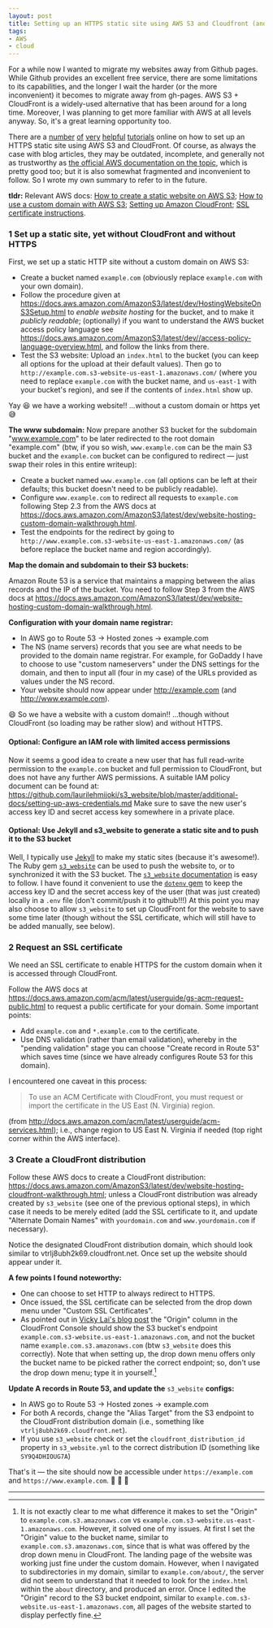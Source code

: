 ```yaml
---
layout: post
title: Setting up an HTTPS static site using AWS S3 and Cloudfront (and also Jekyll and s3_website)
tags:
- AWS
- cloud
---
```


For a while now I wanted to migrate my websites away from Github pages.
While Github provides an excellent free service, there are some limitations to its capabilities, and the longer I wait the harder (or the more inconvenient) it becomes to migrate away from gh-pages.
AWS S3 + CloudFront is a widely-used alternative that has been around for a long time.
Moreover, I was planning to get more familiar with AWS at all levels anyway.
So, it's a great learning opportunity too.

There are a [number](https://medium.com/@esfoobar/setting-up-an-https-static-site-using-amazon-aws-7ab270c4e277) [of](https://www.david-merrick.com/2017/05/24/moving-my-jekyll-website-from-github-pages-to-s3/) [very](https://vickylai.com/verbose/hosting-your-static-site-with-aws-s3-route-53-and-cloudfront/) [helpful](https://medium.com/@jameshamann/migrating-your-jekyll-website-to-aws-bc9582b3fbb2) [tutorials](https://blog.jpterry.com/howto/2016/02/02/secure-static-hosting-w-s3-cloudfront-acm.html) online on how to set up an HTTPS static site using AWS S3 and CloudFront.
Of course, as always the case with blog articles, they may be outdated, incomplete, and generally not as trustworthy as [the official AWS documentation on the topic](https://docs.aws.amazon.com/AmazonS3/latest/dev/WebsiteHosting.html), which is pretty good too; but it is also somewhat fragmented and inconvenient to follow.
So I wrote my own summary to refer to in the future.

**tldr:** Relevant AWS docs: [How to create a static website on AWS S3](https://docs.aws.amazon.com/AmazonS3/latest/dev/HostingWebsiteOnS3Setup.html); [How to use a custom domain with AWS S3](https://docs.aws.amazon.com/AmazonS3/latest/dev/website-hosting-custom-domain-walkthrough.html); [Setting up Amazon CloudFront](https://docs.aws.amazon.com/AmazonS3/latest/dev/website-hosting-cloudfront-walkthrough.html); [SSL certificate instructions](https://docs.aws.amazon.com/acm/latest/userguide/gs-acm-request-public.html).

### 1 Set up a static site, yet without CloudFront and without HTTPS

First, we set up a static HTTP site without a custom domain on AWS S3:

- Create a bucket named `example.com` (obviously replace `example.com` with your own domain).
- Follow the procedure given at <https://docs.aws.amazon.com/AmazonS3/latest/dev/HostingWebsiteOnS3Setup.html> to *enable website hosting* for the bucket, and to make it *publicly readable*; (optionally) if you want to understand the AWS bucket access policy language see <https://docs.aws.amazon.com/AmazonS3/latest/dev//access-policy-language-overview.html>, and follow the links from there.
- Test the S3 website: Upload an `index.html` to the bucket (you can keep all options for the upload at their default values). Then go to `http://example.com.s3-website-us-east-1.amazonaws.com/` (where you need to replace `example.com` with the bucket name, and `us-east-1` with your bucket's region), and see if the contents of `index.html` show up.

Yay :laughing: we have a working website!! ...without a custom domain or https yet :sweat_smile:

**The www subdomain:** Now prepare another S3 bucket for the subdomain "www.example.com" to be later redirected to the root domain "example.com" (btw, if you so wish, `www.example.com` can be the main S3 bucket and the `example.com` bucket can be configured to redirect &mdash; just swap their roles in this entire writeup):

- Create a bucket named `www.example.com` (all options can be left at their defaults; this bucket doesn't need to be publicly readable).
- Configure `www.example.com` to redirect all requests to `example.com` following Step 2.3 from the AWS docs at <https://docs.aws.amazon.com/AmazonS3/latest/dev/website-hosting-custom-domain-walkthrough.html>.
- Test the endpoints for the redirect by going to `http://www.example.com.s3-website-us-east-1.amazonaws.com/` (as before replace the bucket name and region accordingly).

**Map the domain and subdomain to their S3 buckets:**

Amazon Route 53 is a service that maintains a mapping between the alias records and the IP of the bucket.
You need to follow Step 3 from the AWS docs at <https://docs.aws.amazon.com/AmazonS3/latest/dev/website-hosting-custom-domain-walkthrough.html>.

**Configuration with your domain name registrar:**

- In AWS go to Route 53 -> Hosted zones -> example.com
- The NS (name servers) records that you see are what needs to be provided to the domain name registrar. For example, for GoDaddy I have to choose to use "custom nameservers" under the DNS settings for the domain, and then to input all (four in my case) of the URLs provided as values under the NS record.
- Your website should now appear under http://example.com (and http://www.example.com).

:smile: So we have a website with a custom domain!! ...though without CloudFront (so loading may be rather slow) and without HTTPS.

#### Optional: Configure an IAM role with limited access permissions

Now it seems a good idea to create a new user that has full read-write permission to the `example.com` bucket and full permission to CloudFront, but does not have any further AWS permissions.
A suitable IAM policy document can be found at: <https://github.com/laurilehmijoki/s3_website/blob/master/additional-docs/setting-up-aws-credentials.md>
Make sure to save the new user's access key ID and secret access key somewhere in a private place.

#### Optional: Use Jekyll and s3_website to generate a static site and to push it to the S3 bucket

Well, I typically use [Jekyll](https://jekyllrb.com/) to make my static sites (because it's awesome!).
The Ruby gem [`s3_website`](https://github.com/laurilehmijoki/s3_website) can be used to push the website to, or to synchronized it with the S3 bucket.
The [`s3_website` documentation](https://github.com/laurilehmijoki/s3_website) is easy to follow.
I have found it convenient to use the [`dotenv` gem](https://github.com/bkeepers/dotenv) to keep the access key ID and the secret access key of the user (that was just created) locally in a `.env` file (don't commit/push it to github!!!)
At this point you may also choose to allow `s3_website` to set up CloudFront for the website to save some time later (though without the SSL certificate, which will still have to be added manually, see below).

### 2 Request an SSL certificate

We need an SSL certificate to enable HTTPS for the custom domain when it is accessed through CloudFront.

Follow the AWS docs at <https://docs.aws.amazon.com/acm/latest/userguide/gs-acm-request-public.html> to request a public certificate for your domain. Some important points:
* Add `example.com` and `*.example.com` to the certificate.
* Use DNS validation (rather than email validation), whereby in the "pending validation" stage you can choose "Create record in Route 53" which saves time (since we have already configures Route 53 for this domain).

I encountered one caveat in this process:

> To use an ACM Certificate with CloudFront, you must request or import the certificate in the US East (N. Virginia) region.

(from <http://docs.aws.amazon.com/acm/latest/userguide/acm-services.html>); i.e., change region to US East N. Virginia if needed (top right corner within the AWS interface).

### 3 Create a CloudFront distribution

Follow these AWS docs to create a CloudFront distribution: <https://docs.aws.amazon.com/AmazonS3/latest/dev/website-hosting-cloudfront-walkthrough.html>; unless a CloudFront distribution was already created by `s3_website` (see one of the previous optional steps), in which case it needs to be merely edited (add the SSL certificate to it, and update "Alternate Domain Names" with `yourdomain.com` and `www.yourdomain.com` if necessary).

Notice the designated CloudFront distribution domain, which should look similar to vtrlj8ubh2k69.cloudfront.net. Once set up the website should appear under it.

**A few points I found noteworthy:**

- One can choose to set HTTP to always redirect to HTTPS.
- Once issued, the SSL certificate can be selected from the drop down menu under "Custom SSL Certificates".
- As pointed out in [Vicky Lai's blog post](https://vickylai.com/verbose/hosting-your-static-site-with-aws-s3-route-53-and-cloudfront/) the "Origin" column in the CloudFront Console should show the S3 bucket's endpoint `example.com.s3-website.us-east-1.amazonaws.com`, and not the bucket name `example.com.s3.amazonaws.com` (btw `s3_website` does this correctly). Note that when setting up, the drop down menu offers only the bucket name to be picked rather the correct endpoint; so, don't use the drop down menu; type it in yourself.[^1]

**Update A records in Route 53, and update the** `s3_website` **configs:**

- In AWS go to Route 53 -> Hosted zones -> example.com
- For both A records, change the "Alias Target" from the S3 endpoint to the CloudFront distribution domain (i.e., something like `vtrlj8ubh2k69.cloudfront.net`).
- If you use `s3_website` check or set the `cloudfront_distribution_id` property in `s3_website.yml` to the correct distribution ID (something like `SY9Q4DHIOUG7A`)

That's it &mdash; the site should now be accessible under `https://example.com` and `https://www.example.com`. :tada: :tada: :tada:

---------------------------

[^1]: It is not exactly clear to me what difference it makes to set the "Origin" to `example.com.s3.amazonaws.com` vs `example.com.s3-website.us-east-1.amazonaws.com`. However, it solved one of my issues. At first I set the "Origin" value to the bucket name, similar to `example.com.s3.amazonaws.com`, since that is what was offered by the drop down menu in CloudFront. The landing page of the website was working just fine under the custom domain. However, when I navigated to subdirectories in my domain, similar to `example.com/about/`, the server did not seem to understand that it needed to look for the `index.html` within the `about` directory, and produced an error. Once I edited the "Origin" record to the S3 bucket endpoint, similar to `example.com.s3-website.us-east-1.amazonaws.com`, all pages of the website started to display perfectly fine.

